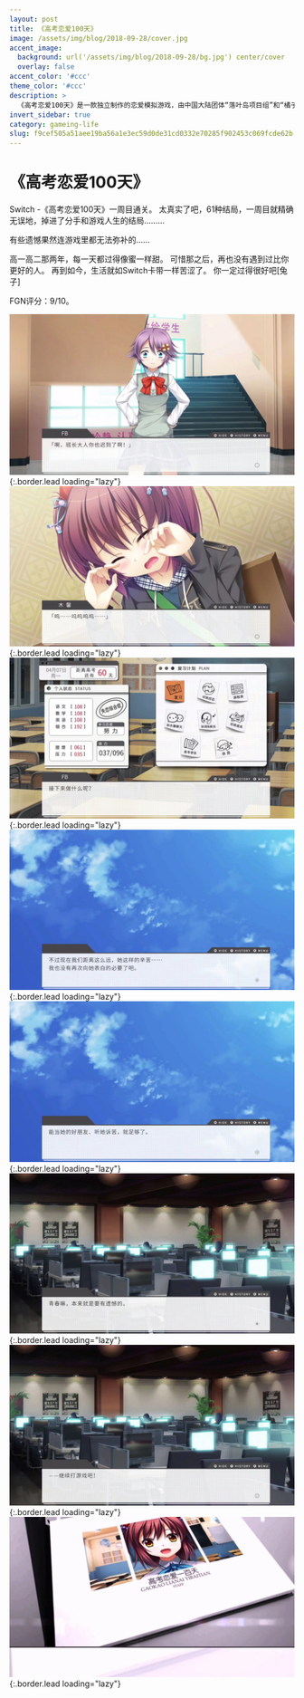 ```yaml
---
layout: post
title: 《高考恋爱100天》
image: /assets/img/blog/2018-09-28/cover.jpg
accent_image: 
  background: url('/assets/img/blog/2018-09-28/bg.jpg') center/cover
  overlay: false
accent_color: '#ccc'
theme_color: '#ccc'
description: >
  《高考恋爱100天》是一款独立制作的恋爱模拟游戏，由中国大陆团体“落叶岛项目组”和“橘子班”联合制作；讲述主角在中国大陆高考前夕发生的一系列恋爱故事。该游戏于2015年5月29日始在包括Steam平台在内的多个平台发售。
invert_sidebar: true
category: gameing-life
slug: f9cef505a51aee19ba56a1e3ec59d0de31cd0332e70285f902453c069fcde62b
---
```


# 《高考恋爱100天》

Switch -《高考恋爱100天》一周目通关。
太真实了吧，61种结局，一周目就精确无误地，掉进了分手和游戏人生的结局………

有些遗憾果然连游戏里都无法弥补的……

高一高二那两年，每一天都过得像蜜一样甜。
可惜那之后，再也没有遇到过比你更好的人。
再到如今，生活就如Switch卡带一样苦涩了。
你一定过得很好吧[兔子]

FGN评分：9/10。

![](/assets/img/blog/2018-09-28/1.jpg){:.border.lead loading="lazy"}
![](/assets/img/blog/2018-09-28/2.jpg){:.border.lead loading="lazy"}
![](/assets/img/blog/2018-09-28/3.jpg){:.border.lead loading="lazy"}
![](/assets/img/blog/2018-09-28/4.jpg){:.border.lead loading="lazy"}
![](/assets/img/blog/2018-09-28/5.jpg){:.border.lead loading="lazy"}
![](/assets/img/blog/2018-09-28/6.jpg){:.border.lead loading="lazy"}
![](/assets/img/blog/2018-09-28/7.jpg){:.border.lead loading="lazy"}
![](/assets/img/blog/2018-09-28/8.jpg){:.border.lead loading="lazy"}

